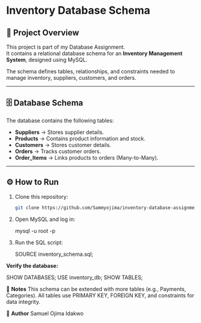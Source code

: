 # Inventory Database Schema

## 📌 Project Overview
This project is part of my Database Assignment.  
It contains a relational database schema for an **Inventory Management System**, designed using MySQL.

The schema defines tables, relationships, and constraints needed to manage inventory, suppliers, customers, and orders.

---

## 🗄️ Database Schema
The database contains the following tables:
- **Suppliers** → Stores supplier details.
- **Products** → Contains product information and stock.
- **Customers** → Stores customer details.
- **Orders** → Tracks customer orders.
- **Order_Items** → Links products to orders (Many-to-Many).

---

## ⚙️ How to Run

1. Clone this repository:
   ```bash
   git clone https://github.com/Sammyojima/inventory-database-assignment.git
2. Open MySQL and log in:

    mysql -u root -p

3. Run the SQL script:

    SOURCE inventory_schema.sql;


**Verify the database:**

SHOW DATABASES;
USE inventory_db;
SHOW TABLES;

📝 **Notes**
This schema can be extended with more tables (e.g., Payments, Categories).
All tables use PRIMARY KEY, FOREIGN KEY, and constraints for data integrity.

👤 **Author**
Samuel Ojima Idakwo
